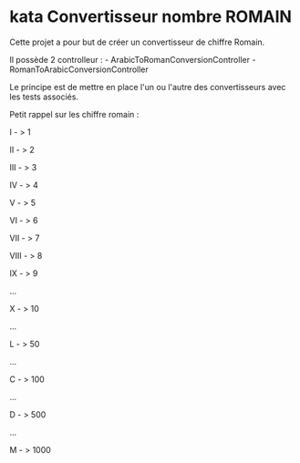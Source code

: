# kata Convertisseur nombre ROMAIN

Cette projet a pour but de créer un convertisseur de chiffre Romain.

Il possède 2 controlleur : 
	- ArabicToRomanConversionController
	- RomanToArabicConversionController
	
Le principe est de mettre en place l'un ou l'autre des convertisseurs avec les tests associés.

Petit rappel sur les chiffre romain :

I 			- > 1

II 			- > 2

III			- > 3

IV 			- > 4

V			- > 5

VI 			- > 6

VII			- > 7

VIII		- > 8

IX			- > 9

...

X			- > 10

...

L			- > 50

...

C			- > 100

...

D			- > 500

...

M			- > 1000

